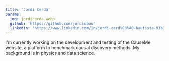 ```yaml
---
title: 'Jordi Cerdà'
params:
  img: jordicerda.webp
  github: 'https://github.com/jordicbau'
  linkedin: 'https://www.linkedin.com/in/jordi-cerd%C3%A0-bautista-93b1091bb/'
---
```


I'm currently working on the development and testing of the CauseMe website, a platform to benchmark causal discovery methods. My background is in physics and data science.

